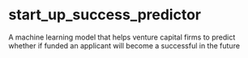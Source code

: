 # start_up_success_predictor
A machine learning model that helps venture capital firms to predict whether if funded an applicant will become a successful in the future
